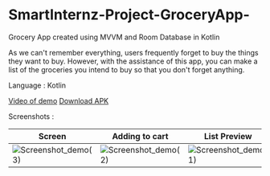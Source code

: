 # SmartInternz-Project-GroceryApp-
Grocery App created using MVVM and Room Database in Kotlin

As we can't remember everything, users frequently forget to buy the things they want to buy. However, with the assistance of this app, you can make a list of the groceries you intend to buy so that you don't forget anything.

Language : Kotlin

[Video of demo](https://drive.google.com/file/d/106KoqdrndfEWcdqp1mhErf0gsk92c-gQ/view?usp=sharing)
[Download APK](https://drive.google.com/file/d/1rD_rcU95QG4VyP9JaZ6YezubJeL4j7Kq/view?usp=sharing)


Screenshots :

|Screen|Adding to cart|List Preview|
|------|----------------------|------------|
|![Screenshot_demo(3)](https://user-images.githubusercontent.com/110303698/192149823-ede8a259-b96d-4c70-9b65-edf516b05715.png)|![Screenshot_demo(2)](https://user-images.githubusercontent.com/110303698/192149835-5eaa02fa-de8e-4427-9bfd-ca01406a8c69.png)|![Screenshot_demo(1)](https://user-images.githubusercontent.com/110303698/192149846-bc236e28-e050-4f28-b7b7-822fac52b14f.png)|
